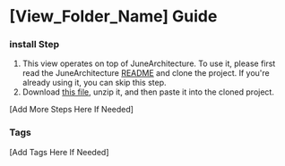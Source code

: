# [View_Folder_Name] Guide

### install Step

1. This view operates on top of JuneArchitecture. To use it, please first read the
   JuneArchitecture [README](https://github.com/melodysdreamj/JuneArchitecture) and clone the project. If you're already
   using it, you can skip this step.
2. Download [this file](https://june-arch-asset.pages.dev/popup/snackbar/[View_Folder_Name].zip), unzip it, and then
   paste it into the cloned project.

[Add More Steps Here If Needed]

### Tags
[Add Tags Here If Needed]